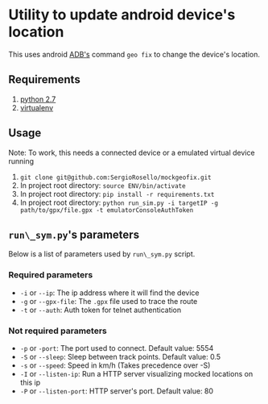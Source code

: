 # Utility to update android device's location

This uses android [ADB's](https://developer.android.com/studio/command-line/adb?hl=es-419) command `geo fix` to change the device's location. 

## Requirements
1. [python 2.7](https://www.python.org/downloads/release/python-2715/)
2. [virtualenv](https://virtualenv.pypa.io/en/latest/)

## Usage

Note: To work, this needs a connected device or a emulated virtual device running

1. `git clone git@github.com:SergioRosello/mockgeofix.git`
2. In project root directory: `source ENV/bin/activate`
3. In project root directory: `pip install -r requirements.txt`
4. In project root directory: `python run_sim.py -i targetIP -g path/to/gpx/file.gpx -t emulatorConsoleAuthToken`

## `run\_sym.py`'s parameters

Below is a list of parameters used by `run\_sym.py` script.

### Required parameters

* `-i` or `--ip`: The ip address where it will find the device
* `-g` or `--gpx-file`: The `.gpx` file used to trace the route
* `-t` or `--auth`: Auth token for telnet authentication

### Not required parameters

* `-p` or `-port`: The port used to connect. Default value: 5554
* `-S` or `--sleep`: Sleep between track points. Default value: 0.5
* `-s` or `--speed`: Speed in km/h (Takes precedence over -S)
* `-I` or `--listen-ip`: Run a HTTP server visualizing mocked locations on this ip
* `-P` or `--listen-port`: HTTP server's port. Default value: 80

